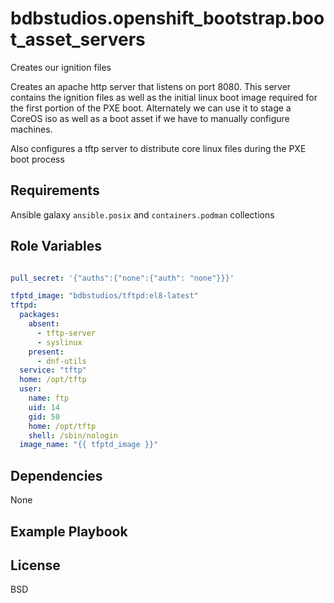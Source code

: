 bdbstudios.openshift_bootstrap.boot_asset_servers
=========
Creates our ignition files

Creates an apache http server that listens on port 8080. This server contains the ignition files as well as the initial linux
boot image required for the first portion of the PXE boot. Alternately we can use it to stage a
CoreOS iso as well as a boot asset if we have to manually configure machines.

Also configures a tftp server to distribute core linux files during the PXE boot process

Requirements
------------

Ansible galaxy `ansible.posix` and `containers.podman` collections

Role Variables
--------------

```yaml

pull_secret: '{"auths":{"none":{"auth": "none"}}}'

tfptd_image: "bdbstudios/tftpd:el8-latest"
tftpd:
  packages:
    absent:
      - tftp-server
      - syslinux
    present:
      - dnf-utils
  service: "tftp"
  home: /opt/tftp
  user:
    name: ftp
    uid: 14
    gid: 50
    home: /opt/tftp
    shell: /sbin/nologin
  image_name: "{{ tfptd_image }}"

```
Dependencies
------------

None

Example Playbook
----------------


License
-------

BSD
